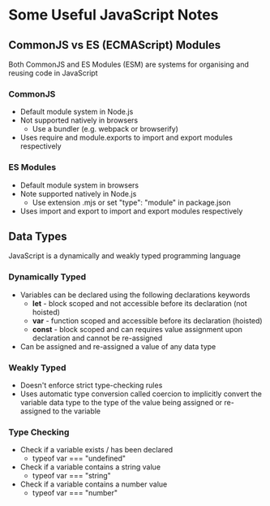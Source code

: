 # Some Useful JavaScript Notes

## CommonJS vs ES (ECMAScript) Modules
Both CommonJS and ES Modules (ESM) are systems for organising and reusing code in JavaScript

### CommonJS
- Default module system in Node.js
- Not supported natively in browsers
    - Use a bundler (e.g. webpack or browserify)
- Uses require and module.exports to import and export modules respectively

### ES Modules
- Default module system in browsers
- Note supported natively in Node.js
    - Use extension .mjs or set "type": "module" in package.json 
- Uses import and export to import and export modules respectively 

## Data Types
JavaScript is a dynamically and weakly typed programming language 

### Dynamically Typed 
- Variables can be declared using the following declarations keywords
    - **let** - block scoped and not accessible before its declaration (not hoisted)
    - **var** - function scoped and accessible before its declaration (hoisted)
    - **const** - block scoped and can requires value assignment upon declaration and cannot be re-assigned
- Can be assigned and re-assigned a value of any data type

### Weakly Typed 
- Doesn't enforce strict type-checking rules
- Uses automatic type conversion called coercion to implicitly convert the variable data type to the type of the value being assigned or re-assigned to the variable

### Type Checking 
- Check if a variable exists / has been declared
    - typeof var === "undefined"
- Check if a variable contains a string value
    - typeof var === "string"
- Check if a variable contains a number value
    - typeof var === "number"